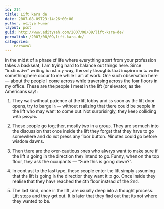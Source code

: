 ```yaml
---
id: 214
title: Lift kara de
date: 2007-08-09T23:14:26+00:00
author: aditya kumar
layout: post
guid: http://www.adityeah.com/2007/08/09/lift-kara-de/
permalink: /2007/08/09/lift-kara-de/
categories:
  - Personal
---
```

In the midst of a phase of life where everything apart from your profession takes a backseat, I am trying hard to balance out things here. Since &#8220;instinctive&#8221; writing is not my way, the only thoughts that inspire me to write something here occur to me while I am at work. One such observation here &#8212; about the people I come across while traversing across the four floors in my office. These are the people I meet in the lift (or elevator, as the Americans say):

1. They wait without patience at the lift lobby and as soon as the lift door opens, try to barge in &#8212; without realizing that there could be people in the lift who may want to come out. Not surprisingly, they keep colliding with people. 

2. These people go together, mostly two in a group. They are so much into the discussion that once inside the lift they forget that they have to go somewhere and do not press any floor button. Minutes could go before wisdom dawns. 

3. Then there are the over-cautious ones who always want to make sure if the lift is going in the direction they intend to go. Funny, when on the top floor, they ask the occupants &#8212; &#8220;Sure this is going down?&#8221;. 

4. In contrast to the last type, these people enter the lift simply assuming that the lift is going in the direction they want it to go. Once inside they realise that they have reached the 4th floor instead of the 2nd. 

5. The last kind, once in the lift, are usually deep into a thought process. Lift stops and they get out. It is later that they find out that its not where they wanted to be.